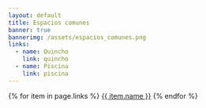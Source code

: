 ```yaml
---
layout: default
title: Espacios comunes
banner: true
bannerimg: /assets/espacios_comunes.png
links:
  - name: Quincho
    link: quincho
  - name: Piscina
    link: piscina
---
```




<div>
{% for item in page.links %}
		<a href="{{ page.url | relative_url | append: item.link }}">{{ item.name }}</a>
{% endfor %}
</div>